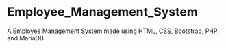 # Employee_Management_System
A Employee Management System made using HTML, CSS, Bootstrap, PHP, and MariaDB
